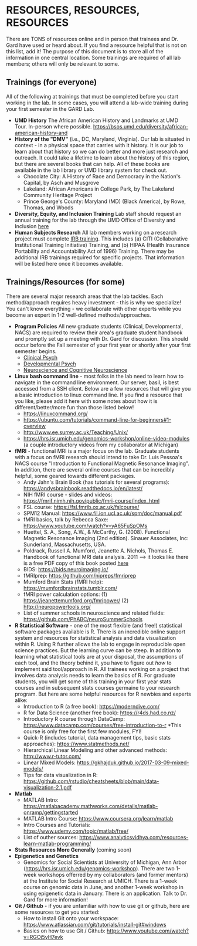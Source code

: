 # RESOURCES, RESOURCES, RESOURCES 

There are TONS of resources online and in person that trainees and Dr. Gard have used or heard about. If you find a resource helpful that is not on this list, add it! The purpose of this document is to store all of the information in one central location. Some trainings are required of all lab members; others will only be relevant to some. 

## Trainings (for everyone)
All of the following at trainings that must be completed before you start working in the lab. In some cases, you will attend a lab-wide training during your first semester in the GARD Lab.
*  **UMD History** The African American History and Landmarks at UMD Tour. In-person where possible. https://bsos.umd.edu/diversity/african-american-history-and
*  **History of the "DMV"** (i.e., DC, Maryland, Virginia). Our lab is situated in context - in a physical space that carries with it history. It is our job to learn about that history so we can do better and more just research and outreach. It could take a lifetime to learn about the history of this region, but there are several books that can help. All of these books are available in the lab library or UMD library system for check out. 
   * Chocolate City: A History of Race and Democracy in the Nation's Capital, by Asch and Musgrove
   * Lakeland: African Americans in College Park, by The Lakeland Community Heritage Project 
   * Prince George's County: Maryland (MD) (Black America), by Rowe, Thomas, and Woods
*  **Diversity, Equity, and Inclusion Training** Lab staff should request an annual training for the lab through the UMD Office of Diversity and Inclusion [here](https://diversity.umd.edu/training-education/diversity-training/)
*  **Human Subjects Research** All lab members working on a research project must complete [IRB training](https://research.umd.edu/irbtraining). This includes (a) CITI (Collaborative Institutional Training Initiative) Training, and (b) HIPAA (Health Insurance Portability and Accountability Act of 1996) Training. There may be additional IRB trainings required for specific projects. That information will be listed here once it becomes available.

## Trainings/Resources (for some)
There are several major research areas that the lab tackles. Each method/approach requires heavy investment - this is why we specialize! You can't know everything - we collaborate with other experts while you become an expert in 1-2 well-defined methods/approaches. 
* **Program Policies** All new graduate students (Clinical, Developmental, NACS) are required to review their area's graduate student handbook and promptly set up a meeting with Dr. Gard for discussion. This should occur before the Fall semester of your first year or shortly after your first semester begins. 
   *  [Clinical Psych](https://psyc.umd.edu/graduate/clinical-psychology)
   *  [Developmental Psych](https://psyc.umd.edu/graduate/developmental-program)
   *  [Neuroscience and Cognitive Neuroscience](https://nacs.umd.edu/landingtopic/current-nacs-students)
* **Linux bash command line** - most folks in the lab need to learn how to navigate in the command line environment. Our server, basil, is best accessed from a SSH client. Below are a few resources that will give you a basic introduction to linux command line. If you find a resource that you like, please add it here with some notes about how it is different/better/more fun than those listed below! 
   * https://linuxcommand.org/
   * https://ubuntu.com/tutorials/command-line-for-beginners#1-overview
   * http://www.ee.surrey.ac.uk/Teaching/Unix/
   * https://hrs.isr.umich.edu/genomics-workshop/online-video-modules (a couple introductory videos from my collaborator at Michigan)
* **fMRI** - functional MRI is a major focus on the lab. Graduate students with a focus on fMRI research should intend to take Dr. Luis Pessoa's NACS course "Introduction to Functional Magnetic Resonance Imaging". In addition, there are several online courses that can be incredibly helpful, some geared towards different packages. 
   * Andy Jahn's Brain Book (has tutorials for several programs): https://andysbrainbook.readthedocs.io/en/latest/
   * NIH fMRI course - slides and videos: https://fmrif.nimh.nih.gov/public/fmri-course/index_html
   * FSL course: https://fsl.fmrib.ox.ac.uk/fslcourse/
   * SPM12 Manual: https://www.fil.ion.ucl.ac.uk/spm/doc/manual.pdf
   * fMRI basics, talk by Rebecca Saxe: https://www.youtube.com/watch?v=yA65FuSpOMs
   * Huettel, S. A., Song, A.W., & McCarthy, G. (2008). Functional Magnetic Resonance Imaging (2nd edition). Sinauer Associates, Inc: Sunderland, Massachusetts, USA.
   * Poldrack, Russell A. Mumford, Jeanette A. Nichols, Thomas E. Handbook of functional MRI data analysis. 2011 --> it looks like there is a free PDF copy of this book posted [here](http://www.leixulab.net/paper/2011HandbookfMRI.pdf)
   * BIDS: https://bids.neuroimaging.io/
   * fMRIprep: https://github.com/nipreps/fmriprep
   * Mumford Brain Stats (fMRI help): https://mumfordbrainstats.tumblr.com/
   * fMRI power calculation options: (1) https://jeanettemumford.org/fmripower/ (2) http://neuropowertools.org/
   * List of summer schools in neuroscience and related fields: https://github.com/PhABC/neuroSummerSchools
* **R Statistical Software** - one of the most flexible (and free!) statistical software packages available is R. There is an incredible online support system and resources for statistical analysis and data visualization within R. Using R further allows the lab to engage in reproducible open science practices. But the learning curve can be steep. In addition to learning what statistical tools are at your disposal, the assumptions of each tool, and the theory behind it, you have to figure out *how* to implement said tool/approach in R. All trainees working on a project that involves data analysis needs to learn the basics of R. For graduate students, you will get some of this training in your first year stats courses and in subsequent stats courses germaine to your research program. But here are some helpful resources for R newbies and experts alike:
   * Introduction to R (a free book): https://moderndive.com/
   * R for Data Science (another free book): https://r4ds.had.co.nz/
   * Introductory R course through DataCamp: https://www.datacamp.com/courses/free-introduction-to-r
      *This course is only free for the first few modules, FYI!
   * Quick-R (includes tutorial, data management tips, basic stats approaches): https://www.statmethods.net/
   * Hierarchical Linear Modeling and other advanced methods: http://www.r-tutor.com/
   * Linear Mixed Models: https://gkhajduk.github.io/2017-03-09-mixed-models/
   * Tips for data visualization in R: https://github.com/rstudio/cheatsheets/blob/main/data-visualization-2.1.pdf
* **Matlab** 
   * MATLAB Intro:  https://matlabacademy.mathworks.com/details/matlab-onramp/gettingstarted
   * MATLAB Intro Course: https://www.coursera.org/learn/matlab
   * Intro Courses and Tutorials: https://www.udemy.com/topic/matlab/free/
   * List of outher sources: https://www.analyticsvidhya.com/resources-learn-matlab-programming/
* **Stats Resources More Generally** (coming soon)
* **Epigenetics and Genetics**
   * Genomics for Social Scientists at University of Michigan, Ann Arbor (https://hrs.isr.umich.edu/genomics-workshop). There are two 1-week workshops offerred by my collaborators (and former mentors) at the Institute for Social Research at UMICH. There is a 1-week course on genomic data in June, and another 1-week workshop in using epigenetic data in January. There is an application. Talk to Dr. Gard for more information!
* **Git / Github** - if you are unfamiliar with how to use git or github, here are some resources to get you started:
  * How to install Git onto your workspace: https://www.atlassian.com/git/tutorials/install-git#windows
  * Basics on how to use Git / Github: https://www.youtube.com/watch?v=RGOj5yH7evk

